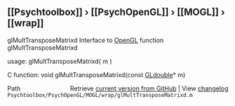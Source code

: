 ## [[Psychtoolbox]] &#8250; [[PsychOpenGL]] &#8250; [[MOGL]] &#8250; [[wrap]]

glMultTransposeMatrixd  Interface to [OpenGL](OpenGL) function glMultTransposeMatrixd  
  
usage:  glMultTransposeMatrixd( m )  
  
C function:  void glMultTransposeMatrixd(const [GLdouble](GLdouble)\* m)  




<div class="code_header" style="text-align:right;">
  <span style="float:left;">Path&nbsp;&nbsp;</span> <span class="counter">Retrieve <a href=
  "https://raw.github.com/Psychtoolbox-3/Psychtoolbox-3/beta/Psychtoolbox/PsychOpenGL/MOGL/wrap/glMultTransposeMatrixd.m">current version from GitHub</a> | View <a href=
  "https://github.com/Psychtoolbox-3/Psychtoolbox-3/commits/beta/Psychtoolbox/PsychOpenGL/MOGL/wrap/glMultTransposeMatrixd.m">changelog</a></span>
</div>
<div class="code">
  <code>Psychtoolbox/PsychOpenGL/MOGL/wrap/glMultTransposeMatrixd.m</code>
</div>

